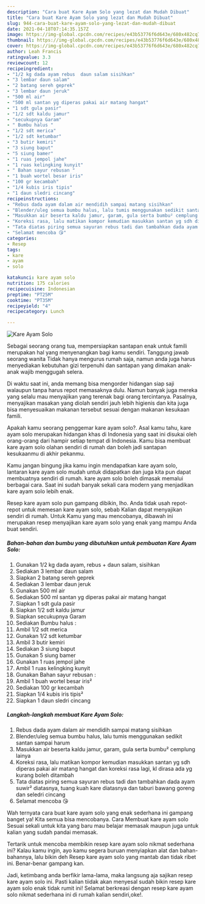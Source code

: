 ```yaml
---
description: "Cara buat Kare Ayam Solo yang lezat dan Mudah Dibuat"
title: "Cara buat Kare Ayam Solo yang lezat dan Mudah Dibuat"
slug: 944-cara-buat-kare-ayam-solo-yang-lezat-dan-mudah-dibuat
date: 2021-04-18T07:14:35.157Z
image: https://img-global.cpcdn.com/recipes/e43b53776f6d643e/680x482cq70/kare-ayam-solo-foto-resep-utama.jpg
thumbnail: https://img-global.cpcdn.com/recipes/e43b53776f6d643e/680x482cq70/kare-ayam-solo-foto-resep-utama.jpg
cover: https://img-global.cpcdn.com/recipes/e43b53776f6d643e/680x482cq70/kare-ayam-solo-foto-resep-utama.jpg
author: Leah Francis
ratingvalue: 3.3
reviewcount: 12
recipeingredient:
- "1/2 kg dada ayam rebus  daun salam sisihkan"
- "3 lembar daun salam"
- "2 batang sereh geprek"
- "3 lembar daun jeruk"
- "500 ml air"
- "500 ml santan yg diperas pakai air matang hangat"
- "1 sdt gula pasir"
- "1/2 sdt kaldu jamur"
- "secukupnya Garam"
- " Bumbu halus "
- "1/2 sdt merica"
- "1/2 sdt ketumbar"
- "3 butir kemiri"
- "3 siung baput"
- "5 siung bamer"
- "1 ruas jempol jahe"
- "1 ruas kelingking kunyit"
- " Bahan sayur rebusan "
- "1 buah wortel besar iris"
- "100 gr kecambah"
- "1/4 kubis iris tipis"
- "1 daun sledri cincang"
recipeinstructions:
- "Rebus dada ayam dalam air mendidih sampai matang sisihkan"
- "Blender/uleg semua bumbu halus, lalu tumis menggunakan sedikit santan sampai harum"
- "Masukkan air beserta kaldu jamur, garam, gula serta bumbu² cemplung lainya"
- "Koreksi rasa, lalu matikan kompor kemudian masukkan santan yg sdh diperas pakai air matang hangat dan koreksi rasa lagi, kl dirasa ada yg kurang boleh ditambah"
- "Tata diatas piring semua sayuran rebus tadi dan tambahkan dada ayam suwir² diatasnya, tuang kuah kare diatasnya dan taburi bawang goreng dan seledri cincang"
- "Selamat mencoba 😘"
categories:
- Resep
tags:
- kare
- ayam
- solo

katakunci: kare ayam solo 
nutrition: 175 calories
recipecuisine: Indonesian
preptime: "PT25M"
cooktime: "PT35M"
recipeyield: "4"
recipecategory: Lunch

---
```



![Kare Ayam Solo](https://img-global.cpcdn.com/recipes/e43b53776f6d643e/680x482cq70/kare-ayam-solo-foto-resep-utama.jpg)

Sebagai seorang orang tua, mempersiapkan santapan enak untuk famili merupakan hal yang menyenangkan bagi kamu sendiri. Tanggung jawab seorang  wanita Tidak hanya mengurus rumah saja, namun anda juga harus menyediakan kebutuhan gizi terpenuhi dan santapan yang dimakan anak-anak wajib menggugah selera.

Di waktu  saat ini, anda memang bisa mengorder hidangan siap saji walaupun tanpa harus repot memasaknya dulu. Namun banyak juga mereka yang selalu mau menyajikan yang terenak bagi orang tercintanya. Pasalnya, menyajikan masakan yang diolah sendiri jauh lebih higienis dan kita juga bisa menyesuaikan makanan tersebut sesuai dengan makanan kesukaan famili. 



Apakah kamu seorang penggemar kare ayam solo?. Asal kamu tahu, kare ayam solo merupakan hidangan khas di Indonesia yang saat ini disukai oleh orang-orang dari hampir setiap tempat di Indonesia. Kamu bisa membuat kare ayam solo olahan sendiri di rumah dan boleh jadi santapan kesukaanmu di akhir pekanmu.

Kamu jangan bingung jika kamu ingin mendapatkan kare ayam solo, lantaran kare ayam solo mudah untuk didapatkan dan juga kita pun dapat membuatnya sendiri di rumah. kare ayam solo boleh dimasak memalui berbagai cara. Saat ini sudah banyak sekali cara modern yang menjadikan kare ayam solo lebih enak.

Resep kare ayam solo pun gampang dibikin, lho. Anda tidak usah repot-repot untuk memesan kare ayam solo, sebab Kalian dapat menyajikan sendiri di rumah. Untuk Kamu yang mau mencobanya, dibawah ini merupakan resep menyajikan kare ayam solo yang enak yang mampu Anda buat sendiri.

<!--inarticleads1-->

##### Bahan-bahan dan bumbu yang dibutuhkan untuk pembuatan Kare Ayam Solo:

1. Gunakan 1/2 kg dada ayam, rebus + daun salam, sisihkan
1. Sediakan 3 lembar daun salam
1. Siapkan 2 batang sereh geprek
1. Sediakan 3 lembar daun jeruk
1. Gunakan 500 ml air
1. Sediakan 500 ml santan yg diperas pakai air matang hangat
1. Siapkan 1 sdt gula pasir
1. Siapkan 1/2 sdt kaldu jamur
1. Siapkan secukupnya Garam
1. Sediakan  Bumbu halus :
1. Ambil 1/2 sdt merica
1. Gunakan 1/2 sdt ketumbar
1. Ambil 3 butir kemiri
1. Sediakan 3 siung baput
1. Gunakan 5 siung bamer
1. Gunakan 1 ruas jempol jahe
1. Ambil 1 ruas kelingking kunyit
1. Gunakan  Bahan sayur rebusan :
1. Ambil 1 buah wortel besar iris²
1. Sediakan 100 gr kecambah
1. Siapkan 1/4 kubis iris tipis²
1. Siapkan 1 daun sledri cincang




<!--inarticleads2-->

##### Langkah-langkah membuat Kare Ayam Solo:

1. Rebus dada ayam dalam air mendidih sampai matang sisihkan
1. Blender/uleg semua bumbu halus, lalu tumis menggunakan sedikit santan sampai harum
1. Masukkan air beserta kaldu jamur, garam, gula serta bumbu² cemplung lainya
1. Koreksi rasa, lalu matikan kompor kemudian masukkan santan yg sdh diperas pakai air matang hangat dan koreksi rasa lagi, kl dirasa ada yg kurang boleh ditambah
1. Tata diatas piring semua sayuran rebus tadi dan tambahkan dada ayam suwir² diatasnya, tuang kuah kare diatasnya dan taburi bawang goreng dan seledri cincang
1. Selamat mencoba 😘




Wah ternyata cara buat kare ayam solo yang enak sederhana ini gampang banget ya! Kita semua bisa mencobanya. Cara Membuat kare ayam solo Sesuai sekali untuk kita yang baru mau belajar memasak maupun juga untuk kalian yang sudah pandai memasak.

Tertarik untuk mencoba membikin resep kare ayam solo nikmat sederhana ini? Kalau kamu ingin, ayo kamu segera buruan menyiapkan alat dan bahan-bahannya, lalu bikin deh Resep kare ayam solo yang mantab dan tidak ribet ini. Benar-benar gampang kan. 

Jadi, ketimbang anda berfikir lama-lama, maka langsung aja sajikan resep kare ayam solo ini. Pasti kalian tiidak akan menyesal sudah bikin resep kare ayam solo enak tidak rumit ini! Selamat berkreasi dengan resep kare ayam solo nikmat sederhana ini di rumah kalian sendiri,oke!.

